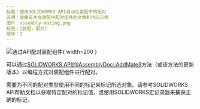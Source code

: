 ```yaml
---
标题：使用SOLIDWORKS API自动化装配中的配对
说明：收集有关在装配中配对组件的文章和代码示例
图片：assembly-mating.png
标签：[装配，配对]
顺序：1
---
```

![通过API配对装配组件](assembly-mating.png){ width=200 }

可以通过[SOLIDWORKS API的IAssemblyDoc::AddMate3](https://help.solidworks.com/2012/english/api/sldworksapi/SOLIDWORKS.Interop.sldworks~SOLIDWORKS.Interop.sldworks.IAssemblyDoc~AddMate3.html)方法（或该方法的更新版本）以编程方式对装配组件进行配对。

需要为不同的配对类型使用不同的标记来标记所选对象。请参考SOLIDWORKS API帮助文档以获取特定配对的标记值，或使用SOLIDWORKS宏记录器来捕获正确的标记。
